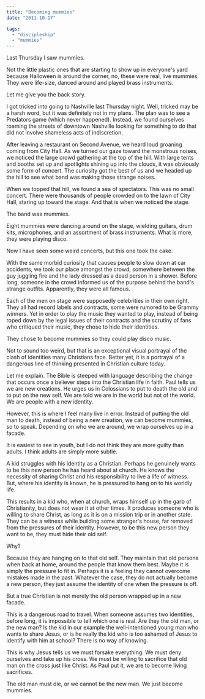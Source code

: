 ```yaml
---
title: "Becoming mummies"
date: "2011-10-17"

tags: 
  - "discipleship"
  - "mummies"
---
```


Last Thursday I saw mummies.

Not the little plastic ones that are starting to show up in everyone's yard because Halloween is around the corner, no, these were real, live mummies. They were life-size, danced around and played brass instruments.

Let me give you the back story.

I got tricked into going to Nashville last Thursday night. Well, tricked may be a harsh word, but it was definitely not in my plans. The plan was to see a Predators game (which never happened). Instead, we found ourselves roaming the streets of downtown Nashville looking for something to do that did not involve shameless acts of indiscretion.

After leaving a restaurant on Second Avenue, we heard loud groaning coming from City Hall. As we turned our gaze toward the monstrous noises, we noticed the large crowd gathering at the top of the hill. With large tents and booths set up and spotlights shining up into the clouds, it was obviously some form of concert. The curiosity got the best of us and we headed up the hill to see what band was making those strange noises.

When we topped that hill, we found a sea of spectators. This was no small concert. There were thousands of people crowded on to the lawn of City Hall, staring up toward the stage. And that is when we noticed the stage.

The band was mummies.

Eight mummies were dancing around on the stage, wielding guitars, drum kits, microphones, and an assortment of brass instruments. What is more, they were playing disco.

Now I have seen some weird concerts, but this one took the cake.

With the same morbid curiosity that causes people to slow down at car accidents, we took our place amongst the crowd, somewhere between the guy juggling fire and the lady dressed as a dead person in a shower. Before long, someone in the crowd informed us of the purpose behind the band's strange outfits. Apparently, they were all famous.

Each of the men on stage were supposedly celebrities in their own right. They all had record labels and contracts, some were rumored to be Grammy winners. Yet in order to play the music they wanted to play, instead of being roped down by the legal issues of their contracts and the scrutiny of fans who critiqued their music, they chose to hide their identities.

They chose to become mummies so they could play disco music.

Not to sound too weird, but that is an exceptional visual portrayal of the clash of identities many Christians face. Better yet, it is a portrayal of a dangerous line of thinking presented in Christian culture today.

Let me explain. The Bible is steeped with language describing the change that occurs once a believer steps into the Christian life in faith. Paul tells us we are new creations. He urges us in Colossians to put to death the old and to put on the new self. We are told we are in the world but not of the world. We are people with a new identity.

However, this is where I feel many live in error. Instead of putting the old man to death, instead of being a new creation, we can become mummies, so to speak. Depending on who we are around, we wrap ourselves up in a facade.

It is easiest to see in youth, but I do not think they are more guilty than adults. I think adults are simply more subtle.

A kid struggles with his identity as a Christian. Perhaps he genuinely wants to be this new person he has heard about at church. He knows the necessity of sharing Christ and his responsibility to live a life of witness. But, where his identity is known, he is pressured to hang on to his worldly life.

This results in a kid who, when at church, wraps himself up in the garb of Christianity, but does not wear it at other times. It produces someone who is willing to share Christ, as long as it is on a mission trip or in another state. They can be a witness while building some stranger's house, far removed from the pressures of their identity. However, to be this new person they want to be, they must hide their old self.

Why?

Because they are hanging on to that old self. They maintain that old persona when back at home, around the people that know them best. Maybe it is simply the pressure to fit in. Perhaps it is a feeling they cannot overcome mistakes made in the past. Whatever the case, they do not actually become a new person, they just assume the identity of one when the pressure is off.

But a true Christian is not merely the old person wrapped up in a new facade.

This is a dangerous road to travel. When someone assumes two identities, before long, it is impossible to tell which one is real. Are they the old man, or the new man? Is the kid in our example the well-intentioned young man who wants to share Jesus, or is he really the kid who is too ashamed of Jesus to identify with him at school? There is no way of knowing.

This is why Jesus tells us we must forsake everything. We must deny ourselves and take up his cross. We must be willing to sacrifice that old man on the cross just like Christ. As Paul put it, we are to become living sacrifices.

The old man must die, or we cannot be the new man. We just become mummies.
